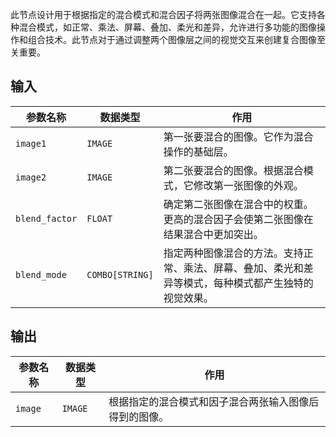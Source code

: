 
此节点设计用于根据指定的混合模式和混合因子将两张图像混合在一起。它支持各种混合模式，如正常、乘法、屏幕、叠加、柔光和差异，允许进行多功能的图像操作和组合技术。此节点对于通过调整两个图像层之间的视觉交互来创建复合图像至关重要。

## 输入

| 参数名称 | 数据类型 | 作用 |
| --- | --- | --- |
| `image1` | `IMAGE` | 第一张要混合的图像。它作为混合操作的基础层。 |
| `image2` | `IMAGE` | 第二张要混合的图像。根据混合模式，它修改第一张图像的外观。 |
| `blend_factor` | `FLOAT` | 确定第二张图像在混合中的权重。更高的混合因子会使第二张图像在结果混合中更加突出。 |
| `blend_mode` | `COMBO[STRING]` | 指定两种图像混合的方法。支持正常、乘法、屏幕、叠加、柔光和差异等模式，每种模式都产生独特的视觉效果。 |

## 输出

| 参数名称 | 数据类型 | 作用 |
| --- | --- | --- |
| `image` | `IMAGE` | 根据指定的混合模式和因子混合两张输入图像后得到的图像。 |
